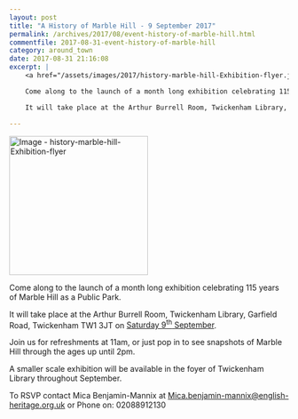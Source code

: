 ```yaml
---
layout: post
title: "A History of Marble Hill - 9 September 2017"
permalink: /archives/2017/08/event-history-of-marble-hill.html
commentfile: 2017-08-31-event-history-of-marble-hill
category: around_town
date: 2017-08-31 21:16:08
excerpt: |
    <a href="/assets/images/2017/history-marble-hill-Exhibition-flyer.jpg" title="Click for a larger image"><img src="/assets/images/2017/history-marble-hill-Exhibition-flyer-thumb.jpg" width="150" alt="Image - history-marble-hill-Exhibition-flyer"  class="photo right"/></a>

    Come along to the launch of a month long exhibition celebrating 115 years of Marble Hill as a Public Park.

    It will take place at the Arthur Burrell Room, Twickenham Library, Garfield Road, Twickenham TW1 3JT on Saturday 9<sup>th</sup> September.

---
```


<a href="/assets/images/2017/history-marble-hill-Exhibition-flyer.jpg" title="Click for a larger image"><img src="/assets/images/2017/history-marble-hill-Exhibition-flyer-thumb.jpg" width="250" alt="Image - history-marble-hill-Exhibition-flyer"  class="photo right"/></a>

Come along to the launch of a month long exhibition celebrating 115 years of Marble Hill as a Public Park.

It will take place at the Arthur Burrell Room, Twickenham Library, Garfield Road, Twickenham TW1 3JT on [Saturday 9<sup>th</sup> September](/event/event/200705146267).

Join us for refreshments at 11am, or just pop in to see snapshots of Marble Hill through the ages up until 2pm.

A smaller scale exhibition will be available in the foyer of Twickenham Library throughout September.

To RSVP contact Mica Benjamin-Mannix at <Mica.benjamin-mannix@english-heritage.org.uk> or Phone on: 02088912130
